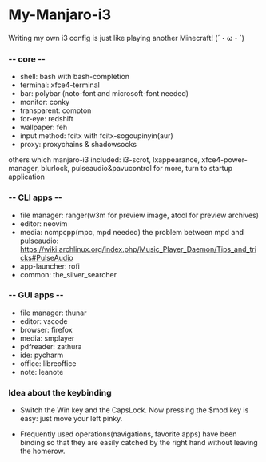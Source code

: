 
# My-Manjaro-i3
Writing my own i3 config is just like playing another Minecraft! (´・ω・`) 

### -- core --
* shell: bash with bash-completion
* terminal: xfce4-terminal
* bar: polybar (noto-font and microsoft-font needed)
* monitor: conky
* transparent: compton
* for-eye: redshift
* wallpaper: feh
* input method: fcitx with fcitx-sogoupinyin(aur)
* proxy: proxychains & shadowsocks

others which manjaro-i3 included: 
i3-scrot, lxappearance, xfce4-power-manager, blurlock, pulseaudio&pavucontrol
for more, turn to startup application

### -- CLI apps --
* file manager: ranger(w3m for preview image, atool for preview archives)
* editor: neovim
* media: ncmpcpp(mpc, mpd needed)
  the problem between mpd and pulseaudio: https://wiki.archlinux.org/index.php/Music_Player_Daemon/Tips_and_tricks#PulseAudio
* app-launcher: rofi
* common: the_silver_searcher

### -- GUI apps --
* file manager: thunar
* editor: vscode
* browser: firefox
* media: smplayer
* pdfreader: zathura
* ide: pycharm
* office: libreoffice
* note: leanote

### Idea about the keybinding
* Switch the Win key and the CapsLock. Now pressing the $mod key is easy: just move your left pinky.

* Frequently used operations(navigations, favorite apps) have been binding so that they are easily catched by the right hand without leaving the homerow.
